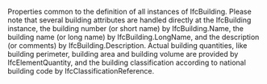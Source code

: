 Properties common to the definition of all instances of IfcBuilding. Please note that several building attributes are handled directly at the IfcBuilding instance, the building number (or short name) by IfcBuilding.Name, the building name (or long name) by IfcBuilding.LongName, and the description (or comments) by IfcBuilding.Description. Actual building quantities, like building perimeter, building area and building volume are provided by IfcElementQuantity, and the building classification according to national building code by IfcClassificationReference.

<!-- end of short definition -->


